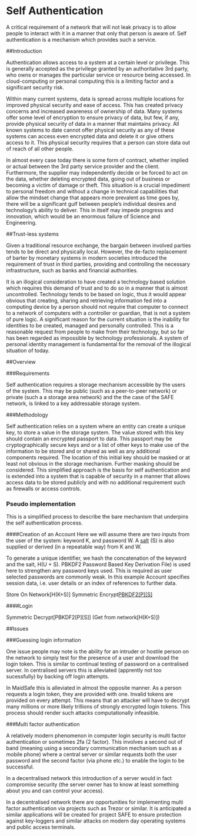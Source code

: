 # Self Authentication

A critical requirement of a network that will not leak privacy is to allow people to interact with it in a manner that only that person is aware of. Self authentication is a mechanism which provides such a service.

##Introduction

Authentication allows access to a system at a certain level or privilege. This is generally accepted as the privilege granted by an authoritative 3rd party, who owns or manages the particular service or resource being accessed. In cloud-computing or personal computing this is a limiting factor and a significant security risk.

Within many current systems, data is spread across multiple locations for improved physical security and ease of access. This has created privacy concerns and increased awareness of ownership of data. Many systems offer some level of encryption to ensure privacy of data, but few, if any, provide physical security of data in a manner that maintains privacy. All known systems to date cannot offer physical security as any of these systems can access even encrypted data and delete it or give others access to it. This physical security requires that a person can store data out of reach of all other people.

In almost every case today there is some form of contract, whether implied or actual between the 3rd party service provider and the client. Furthermore, the supplier may independently decide or be forced to act on the data, whether deleting encrypted data, going out of business or becoming a victim of damage or theft.  This situation is a crucial impediment to personal freedom and without a change in technical capabilities that allow the mindset change that appears more prevalent as time goes by, there will be a significant gulf between people’s individual desires and technology’s ability to deliver. This in itself may impede progress and innovation, which would be an enormous failure of Science and Engineering.

##Trust-less systems

Given a traditional resource exchange, the bargain between involved parties tends to be direct and physically local. However, the de-facto replacement of barter by monetary systems in modern societies introduced the requirement of trust in third parties, providing and controlling the necessary infrastructure, such as banks and financial authorities.

It is an illogical consideration to have created a technology based solution which requires this demand of trust and to do so in a manner that is almost uncontrolled. Technology tends to be based on logic, thus it would appear obvious that creating, sharing and retrieving information fed into a computing device by a person should not require that computer to connect to a network of computers with a controller or guardian, that is not a system of pure logic.  A significant reason for the current situation is the inability for identities to be created, managed and personally controlled.  This is a reasonable request from people to make from their technology, but so far has been regarded as impossible by technology professionals. A system of personal identity management is fundamental for the removal of the illogical situation of today.

##Overview

###Requirements

Self authentication requires a storage mechanism accessible by the users of the system. This may be public (such as a peer-to-peer network) or private (such a a storage area network) and the the case of the SAFE network, is linked to
a key addressable storage system.

###Methodology

Self authentication relies on a system where an entity can create a unique key, to store a value in the storage system. The value stored with this key should contain an encrypted passport to data. This passport may be cryptographically secure keys and or a list of other keys to make use of the information to be stored and or shared as well as any additional components required.  The location of this initial key should be masked or at least not obvious in the storage mechanism. Further masking should be considered. This simplified approach is the basis for self authentication and is extended into a system that is capable of security in a manner that allows access data to be stored publicly and with no additional requirement such as firewalls or access controls.

### Pseudo implementation

This is a simplified process to describe the bare mechanism that underpins the self authentication process.

####Creation of an Account
Here we will assume there are two inputs from the user of the system: keyword K, and password W. A [salt][wikipedia-salt-crypto] (S) is also supplied or derived (in a repeatable way) from K and W.

To generate a unique identifier, we hash the concatenation of the keyword and the salt, H(U + S).  PBKDF2 Password Based Key Derivation File) is used here to strengthen any password keys used.  This is required as user selected passwords are commonly weak. In this example Account specifies session data, i.e. user details or an index of references to further data.

Store On Network[H(K+S)] Symmetric Encrypt[PBKDF2[P][S]](Account)

####Login

Symmetric Decrypt[PBKDF2[P][S]] (Get from network[H(K+S)])

##Issues


###Guessing login information

One issue people may note is the ability for an intruder or hostile person on the network to simply test for the presence of a user and download the login token. This is similar to continual testing of password on a centralised server. In centralised servers this is alleviated (apprently not too sucessfully) by backing off login attempts.

In MaidSafe this is alleviated in almost the opposite manner. As a person requests a login token, they are provided with one. Invalid tokens are provided on every attempt. This means that an attacker will have to decrypt many millions or more likely trillions of strongly encrypted login tokens. This process should render such attacks computationally infeasible.

###Multi factor authentication

A relatively modern phenomenon in computer login security is multi factor authentication or sometimes 2fa (2 factor). This involves a second out of band (meaning using a secondary communication mechanism such as a mobile phone) where a central server or similar requests both the user password and the second factor (via phone etc.) to enable the login to be successful.

In a decentralised network this introduction of a server would in fact compromise security (the server owner has to know at least something about you and can control your access).

In a decentralised network there are opportunities for implementing multi factor authentication via projects such as Trezor or similar. It is anticipated a similar applications will be created for project SAFE to ensure protection against key-loggers and similar attacks on modern day operating systems and public access terminals.


[wikipedia-salt-crypto]: http://en.wikipedia.org/wiki/Salt_(cryptography)